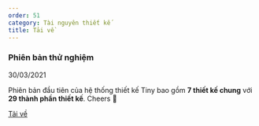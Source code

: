 ```yaml
---
order: 51
category: Tài nguyên thiết kế
title: Tải về
---
```


### Phiên bản thử nghiệm
30/03/2021

Phiên bản đầu tiên của hệ thống thiết kế Tiny bao gồm **7 thiết kế chung** với **29 thành phần thiết kế**.
Cheers 🎉

[Tải về](https://www.dropbox.com/s/0efbwfr5vfa7gel/Tiny%20v1%20Beta.fig?dl=1)